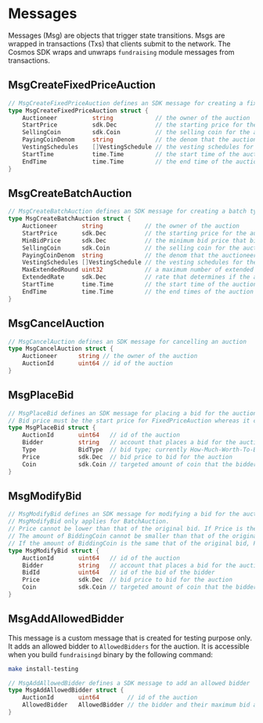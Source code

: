 <!-- order: 4 -->

# Messages

Messages (Msg) are objects that trigger state transitions. Msgs are wrapped in transactions (Txs) that clients submit to the network. The Cosmos SDK wraps and unwraps `fundraising` module messages from transactions.

## MsgCreateFixedPriceAuction

```go
// MsgCreateFixedPriceAuction defines an SDK message for creating a fixed price type auction
type MsgCreateFixedPriceAuction struct {	
	Auctioneer          string            // the owner of the auction
	StartPrice          sdk.Dec           // the starting price for the auction
	SellingCoin         sdk.Coin          // the selling coin for the auction
	PayingCoinDenom     string            // the denom that the auctioneer receives to raise funds
	VestingSchedules    []VestingSchedule // the vesting schedules for the auction
	StartTime           time.Time         // the start time of the auction
	EndTime             time.Time         // the end time of the auction
}
```
## MsgCreateBatchAuction

```go
// MsgCreateBatchAuction defines an SDK message for creating a batch type auction
type MsgCreateBatchAuction struct {
	Auctioneer       string            // the owner of the auction
	StartPrice       sdk.Dec           // the starting price for the auction
	MinBidPrice      sdk.Dec           // the minimum bid price that bidders must provide
	SellingCoin      sdk.Coin          // the selling coin for the auction
	PayingCoinDenom  string            // the denom that the auctioneer receives to raise funds
	VestingSchedules []VestingSchedule // the vesting schedules for the auction
	MaxExtendedRound uint32            // a maximum number of extended rounds
	ExtendedRate     sdk.Dec           // rate that determines if the auction needs another round, compared to the number of the matched bids at the previous end time.
	StartTime        time.Time         // the start time of the auction
	EndTime          time.Time         // the end times of the auction
}
```

## MsgCancelAuction

```go
// MsgCancelAuction defines an SDK message for cancelling an auction
type MsgCancelAuction struct {
	Auctioneer      string // the owner of the auction
	AuctionId       uint64 // id of the auction
}
```

## MsgPlaceBid
```go
// MsgPlaceBid defines an SDK message for placing a bid for the auction
// Bid price must be the start price for FixedPriceAuction whereas it can only be increased for EnglishAuction
type MsgPlaceBid struct {
	AuctionId       uint64   // id of the auction
	Bidder          string   // account that places a bid for the auction
	Type            BidType  // bid type; currently How-Much-Worth-To-Buy and How-Many-Coins-To-Buy are supported.
	Price           sdk.Dec  // bid price to bid for the auction
	Coin            sdk.Coin // targeted amount of coin that the bidder bids; the denom must be either the denom or SellingCoin or PayingCoinDenom
}
```

## MsgModifyBid
```go
// MsgModifyBid defines an SDK message for modifying a bid for the auction by replacing the existing bid by a new one.
// MsgModifyBid only applies for BatchAuction.
// Price cannot be lower than that of the original bid. If Price is the same as that of the original bid, the amount of BiddingCoin should be larger than that of the original bid. 
// The amount of BiddingCoin cannot be smaller than that of the original bid. If the amount of BiddingCoin is the same that of the original bid, Price should be higher than that of the original bid.  
// If the amount of BiddingCoin is the same that of the original bid, Price should be higher than that of the original bid. 
type MsgModifyBid struct {
	AuctionId       uint64   // id of the auction
	Bidder          string   // account that places a bid for the auction 
	BidId           uint64   // id of the bid of the bidder
	Price           sdk.Dec  // bid price to bid for the auction
	Coin            sdk.Coin // targeted amount of coin that the bidder bids; the denom must be either the denom or SellingCoin or PayingCoinDenom
}
```

## MsgAddAllowedBidder

This message is a custom message that is created for testing purpose only. It adds an allowed bidder to `AllowedBidders` for the auction. 
It is accessible when you build `fundraisingd` binary by the following command:

```bash
make install-testing
```

```go
// MsgAddAllowedBidder defines a SDK message to add an allowed bidder
type MsgAddAllowedBidder struct {
	AuctionId       uint64        // id of the auction
	AllowedBidder   AllowedBidder // the bidder and their maximum bid amount
}
```